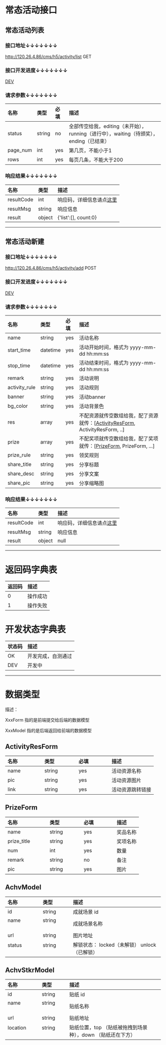 # 常态活动接口

## 常态活动列表

### 接口地址↓↓↓↓↓↓↓

http://120.26.4.86/cms/h5/activity/list GET

### 接口开发进度↓↓↓↓↓↓↓

[DEV](#开发状态字典表)

### 请求参数↓↓↓↓↓↓↓

| 名称               | 类型               | 必填               | 描述
| :----------------- | :----------------- | :----------------- | :----------------- 
| status             | string             | no                 | 全部传空给我，editing（未开始），running（进行中），waiting（待颁奖），ending（已结束）
| page_num           | int                | yes                | 第几页，不能小于1
| rows               | int                | yes                | 每页几条，不能大于200

### 响应结果↓↓↓↓↓↓↓

| 名称               | 类型               | 描述
| :----------------- | :----------------- | :----------------- 
| resultCode         | int                | 响应码，详细信息请点[这里](#返回码字典表)
| resultMsg          | string             | 响应信息
| result             | object             | {'list':[], count:0}

---

## 常态活动新建

### 接口地址↓↓↓↓↓↓↓

http://120.26.4.86/cms/h5/activity/add POST

### 接口开发进度↓↓↓↓↓↓↓

[DEV](#开发状态字典表)

### 请求参数↓↓↓↓↓↓↓

| 名称               | 类型               | 必填               | 描述
| :----------------- | :----------------- | :----------------- | :----------------- 
| name               | string             | yes                | 活动名称
| start_time         | datetime           | yes                | 活动开始时间，格式为 yyyy-mm-dd hh:mm:ss
| stop_time          | datetime           | yes                | 活动结束时间，格式为 yyyy-mm-dd hh:mm:ss
| remark             | string             | yes                | 活动说明
| activity_rule      | string             | yes                | 活动规则  
| banner             | string             | yes                | 活动banner
| bg_color           | string             | yes                | 活动背景色
| res                | array              | yes                | 不配资源就传空数组给我，配了资源就传：[[ActivityResForm](#activityresform), ActivityResForm, ..]
| prize              | array              | yes                | 不配奖项就传空数组给我，配了奖项就传：[[PrizeForm](#prizeform), PrizeForm, ...]
| prize_rule         | string             | yes                | 领奖规则
| share_title        | string             | yes                | 分享标题
| share_desc         | string             | yes                | 分享文案
| share_pic          | string             | yes                | 分享缩略图


### 响应结果↓↓↓↓↓↓↓

| 名称               | 类型               | 描述
| :----------------- | :----------------- | :----------------- 
| resultCode         | int                | 响应码，详细信息请点[这里](#返回码字典表)
| resultMsg          | string             | 响应信息
| result             | object             | null

---

# 返回码字典表

| 返回码             | 描述
| :----------------- | :----------------- 
| 0                  | 操作成功
| 1                  | 操作失败

# 开发状态字典表

| 状态码             | 描述
| :----------------- | :----------------- 
| OK                 | 开发完成，自测通过
| DEV                | 开发中

---

# 数据类型

描述：

XxxForm 指的是前端提交给后端的数据模型

XxxModel 指的是后端返回给前端的数据模型

## ActivityResForm

| 名称                    | 类型               | 必填               | 描述
| :---------------------- | :----------------- | :----------------- | :-----------------
| name                    | string             | yes                | 活动资源名称
| pic                     | string             | yes                | 活动资源图片
| link                    | string             | yes                | 活动资源跳转链接

## PrizeForm

| 名称                    | 类型               | 必填               | 描述
| :---------------------- | :----------------- | :----------------- | :-----------------
| name                    | string             | yes                | 奖品名称
| prize_title             | string             | yes                | 奖项名称
| num                     | int                | yes                | 数量
| remark                  | string             | no                 | 备注
| pic                     | string             | yes                | 图片

## AchvModel

| 名称                    | 类型               | 描述
| :---------------------- | :----------------- | :-----------------
| id                      | string             | 成就场景 id
| name                    | string             | 成就场景名称
| url                     | string             | 图片地址
| status                  | string             | 解锁状态： locked（未解锁） unlock（已解锁）

## AchvStkrModel

| 名称                    | 类型               | 描述
| :---------------------- | :----------------- | :-----------------
| id                      | string             | 贴纸 id
| name                    | string             | 贴纸名称
| url                     | string             | 贴纸地址
| location                | string             | 贴纸位置，top （贴纸被拖拽到场景种），down （贴纸还在下方）
